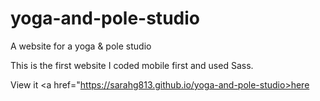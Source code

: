 # yoga-and-pole-studio
A website for a yoga &amp; pole studio

This is the first website I coded mobile first and used Sass.

View it <a href="https://sarahg813.github.io/yoga-and-pole-studio>here</a>
